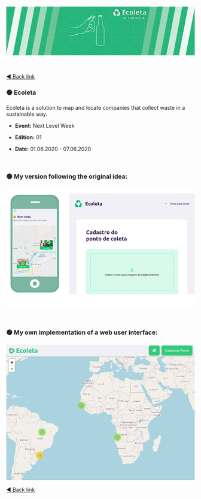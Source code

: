 <p align="center">
  <a href="https://github.com/ronoctua/old-study-codes/tree/master/study-codes/Rocketseat/events/NextLevelWeek/NLW01-Ecoleta#🚀">
    <img src="screenshots/Ecoleta.gif">
  </a>
</p>

<br />

[◄ Back link](https://github.com/ronoctua/old-study-codes/tree/master/study-codes/Rocketseat#🚀)

### 🟢 Ecoleta

Ecoleta is a solution to map and locate companies that collect waste in a sustainable way.

- **Event:** Next Level Week

- **Edition:** 01

- **Date:** 01.06.2020 - 07.06.2020

<br />

### 🟢 My version following the original idea:

<p align="center">
  <a href="https://github.com/ronoctua/old-study-codes/tree/master/study-codes/Rocketseat/events/NextLevelWeek/NLW01-Ecoleta#🚀">
    <img src="screenshots/original/ecoleta-screens.gif">
  </a>
</p>

<br />

### 🟢 My own implementation of a web user interface:

<p align="center">
  <a href="https://github.com/ronoctua/old-study-codes/tree/master/study-codes/Rocketseat/events/NextLevelWeek/NLW01-Ecoleta#🚀">
    <img src="screenshots/webuserinterface/ecoleta-webuserinterface.gif">
  </a>
</p>

[◄ Back link](https://github.com/ronoctua/old-study-codes/tree/master/study-codes/Rocketseat#🚀)
